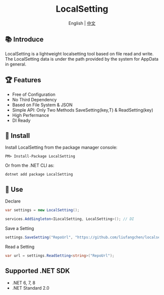 <h1 align="center"> LocalSetting </h1>

<div align="center">

<p>
    <span>English</span> |  <a href="README.md">中文</a>
</p>
</div>

## 📚 Introduce

LocalSetting is a lightweight localsetting tool based on file read and write. The LocalSetting data is under the path provided by the system for AppData in general.

## 🏆 Features

- Free of Configuration
- No Third Dependency
- Based on File System & JSON
- Simple API: Only Two Methods SaveSetting(key,T) & ReadSetting(key)
- High Perfermance
- DI Ready

## 🚀 Install
Install LocalSetting from the package manager console:
~~~
PM> Install-Package LocalSetting
~~~
Or from the .NET CLI as:
~~~
dotnet add package LocalSetting
~~~

## 🔨 Use

Declare
~~~csharp 
var settings = new LocalSetting(); 
~~~
~~~csharp
services.AddSingleton<ILocalSetting, LocalSetting>(); // DI
~~~
Save a Setting
~~~csharp 
settings.SaveSetting("RepoUrl", "https://github.com/liufangchen/localsetting");
~~~
Read a Setting
~~~csharp
var url = settings.ReadSetting<string>("RepoUrl");
~~~

## Supported .NET SDK
- .NET 6, 7, 8
- .NET Standard 2.0
